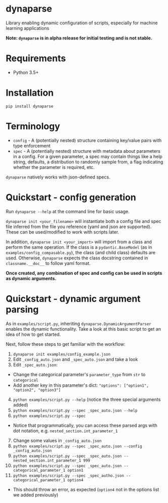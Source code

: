 # dynaparse
Library enabling dynamic configuration of scripts, especially for machine learning applications

**Note: `dynaparse` is in alpha release for initial testing and is not stable.**

# Requirements
* Python 3.5+

# Installation
```
pip install dynaparse
```

# Terminology
* `config` - A (potentially nested) structure containing key/value pairs with type enforcement
* `spec` - A (potentially nested) structure with metadata about parameters in a config. For a given parameter, a spec may contain things like a help string, defaults, a distribution to randomly sample from, a flag indicating whether the parameter is required, etc.

`dynaparse` natively works with json-defined specs.

# Quickstart - config generation
Run `dynaparse --help` at the command line for basic usage.

`dynaparse init <your_filename>` will instantiate both a config file and spec file inferred from the file you reference (yaml and json are supported). These can be used/modified to work with scripts later.

In addition, `dynaparse init <your_import>` will import from a class and perform the same operation. If the class is a `pydantic.BaseModel` (as in `examples/config_compasable.py`), the class (and child class) defaults are used. Otherwise, `dynaparse` expects the class docstring contained in `classname.__doc__` to follow yaml format.

**Once created, any combination of spec and config can be used in scripts as dynamic arguments.**

# Quickstart - dynamic argument parsing
As in `examples/script.py`, inheriting `dynaparse.DynamicArgumentParser` enables the dynamic functionality. Take a look at this basic script to get an idea of how to get started.

Next, follow these steps to get familiar with the workflow:
1. `dynaparse init examples/config_example.json`
2. Edit `_config_auto.json` and `_spec_auto.json` and take a look
3. Edit `_spec_auto.json`:
  * Change the categorical parameter's `parameter_type` from `str` to `categorical`
  * Add another key in this parameter's dict: `"options": ["option1", "option2", "option3"]`
4. `python examples/script.py --help` (notice the three special arguments added)
5. `python examples/script.py --spec _spec_auto.json --help`
6. `python examples/script.py --spec`
  * Notice that programmatically, you can access these parsed args with dot notation, e.g. `nested_section.int_parameter_1`
7. Change some values in `_config_auto.json`
8. `python examples/script.py --spec _spec_auto.json --config _config_auto.json`
9. `python examples/script.py --spec _spec_auto.json --nested_section.int_parameter_1 999`
10. `python examples/script.py --spec _spec_auto.json --categorical_parameter_1 option1`
11. `python examples/script.py --spec _spec_autho.json --categorical_parameter_1 option4`
  * This should throw an error, as expected (`option4` not in the options list we added previously)
